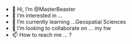 - 👋 Hi, I’m @MasterBeaster
- 👀 I’m interested in ... 
- 🌱 I’m currently learning ...Geospatial Sciences  
- 💞️ I’m looking to collaborate on ... my hw
- 📫 How to reach me ... ?

<!---
MasterBeaster/MasterBeaster is a ✨ special ✨ repository because its `README.md` (this file) appears on your GitHub profile.
You can click the Preview link to take a look at your changes.
--->
